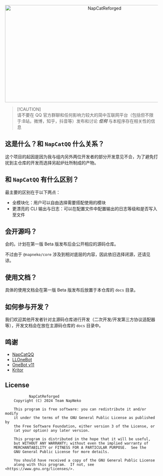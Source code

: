 <div align="center">
  <img src="https://socialify.git.ci/NapNeko/NapCatReforged/image?name=1&description=1&descriptionEditable=NapCatQQ%20%E7%9A%84%E6%A8%A1%E5%9D%97%E5%8C%96%E7%89%88%E6%9C%AC&font=Source%20Code%20Pro&forks=1&issues=1&language=1&logo=https%3A%2F%2Favatars.githubusercontent.com%2Fu%2F165024194&name=1&owner=1&pattern=Plus&pulls=1&stargazers=1&theme=Auto" alt="NapCatReforged" width="640" height="320" />
</div>

> [!CAUTION]\
> 请不要在 QQ 官方群聊和任何影响力较大的简中互联网平台（包括但不限于:B站，微博，知乎，抖音等）发布和讨论 __*任何*__ 与本程序存在相关性的信息

## 这是什么？和 `NapCatQQ` 什么关系？

这个项目的起因是因为我与组内另外两位开发者的部分开发意见不合，为了避免打扰到主仓库的开发而选择另起炉灶所制成的产物。

## 和 `NapCatQQ` 有什么区别？

最主要的区别在于以下两点：

* 全模块化：用户可以自由选择需要搭配使用的模块
* 更漂亮的 CLI 输出与日志：可以在配置文件中配置输出的日志等级和是否写入至文件

## 会开源吗？

会的。计划在第一版 Beta 版发布后会公开相应的源码仓库。

不过由于 `@napneko/core` 涉及到相对底层的内容，因此依旧选择闭源，还请见谅。

## 使用文档？

具体的使用文档会在第一版 Beta 版发布后放置于本仓库的 `docs` 目录。

## 如何参与开发？

我们欢迎其他开发者针对主源码仓库进行开发（二次开发/开发第三方协议适配器等），开发文档会在放在主源码仓库的 `docs` 目录中。

## 鸣谢

* [NapCatQQ](https://github.com/NapNeko/NapCatQQ)
* [LLOneBot](https://github.com/LLOneBot/LLOneBot)
* [OneBot v11](https://github.com/botuniverse/onebot-11)
* [Kritor](https://github.com/KarinJS/kritor)

## License

```
           NapCatReforged
    Copyright (C) 2024 Team NapNeko

    This program is free software: you can redistribute it and/or modify
    it under the terms of the GNU General Public License as published by
    the Free Software Foundation, either version 3 of the License, or
    (at your option) any later version.

    This program is distributed in the hope that it will be useful,
    but WITHOUT ANY WARRANTY; without even the implied warranty of
    MERCHANTABILITY or FITNESS FOR A PARTICULAR PURPOSE.  See the
    GNU General Public License for more details.

    You should have received a copy of the GNU General Public License
    along with this program.  If not, see <https://www.gnu.org/licenses/>.
```